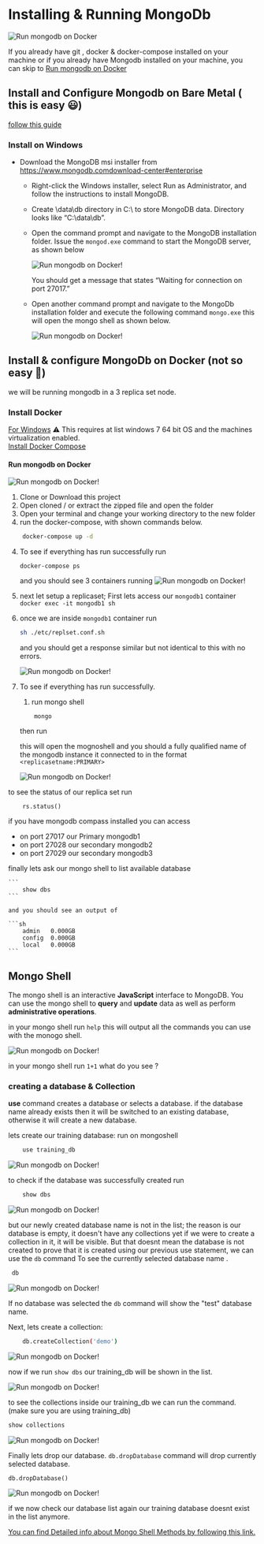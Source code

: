 # Installing & Running MongoDb

![Run mongodb on Docker](../resources/installRun.png)

If you already have git , docker & docker-compose installed on your machine or if you already have Mongodb installed on your machine, you can skip to [Run mongodb on Docker](#run-mongodb-on-docker)

## Install and Configure Mongodb on Bare Metal ( this is easy :smiley:)

[follow this guide](https://docs.mongodb.com/manual/tutorial/install-mongodb-on-windows/)

### Install on Windows

- Download the MongoDB msi installer from ­ <https://www.mongodb.comdownload-center#enterprise>
  
  - Right-click the Windows installer, select Run as Administrator, and follow
the instructions to install MongoDB.
  - Create \data\db directory in C:\ to store MongoDB data. Directory looks
  like “C:\data\db”.
  - Open the command prompt and navigate to the MongoDB installation
folder. Issue the ```mongod.exe``` command to start the MongoDB server, as
shown below

    ![Run mongodb on Docker!](../resources/commandToStartServer.png)

    You should get a message that states “Waiting for connection on port 27017.”

  - Open another command prompt and navigate to the MongoDb installation folder and execute the following command ```mongo.exe```  this will open the mongo shell as shown below.
  
       ![Run mongodb on Docker!](../resource/../resources/mongoexe.png)

## Install & configure MongoDb on Docker (not so easy :muscle:)

we will be running mongodb in a 3 replica set node.

### Install Docker

[For Windows](https://docs.docker.com/docker-for-windows/install/) :warning:
This requires at list windows 7 64 bit OS and the machines virtualization enabled.
 <br>
[Install Docker Compose](https://docs.docker.com/compose/install/)

#### Run mongodb on Docker

![Run mongodb on Docker!](../resources/docker_mongodb.png)

1. Clone or Download this project
2. Open cloned / or extract the zipped file and open the folder
3. Open your terminal and change your working directory to the new folder
4. run the docker-compose, with shown commands below.

```sh
    docker-compose up -d
```

4. To see if everything has run successfully run <br>

    ```
    docker-compose ps
    ```

    and you should see 3 containers running
    ![Run mongodb on Docker!](../resources/mongo-repl.png)

5. next let setup a replicaset; First lets access our `mongodb1` container <br>
   ``` docker exec -it mongodb1 sh ```
6. once we are inside `mongodb1` container run <br>

   ```sh
   sh ./etc/replset.conf.sh
   ```

   and you should get a response similar but not identical to this with no errors.

   ![Run mongodb on Docker!](../resources/setup_replset.png)
7. To see if everything has run successfully.

    1. run mongo shell

    ```
        mongo
    ```

    then run  <br>

    this will open the mognoshell and you should a fully qualified name of the mongodb instance it connected to in the format `<replicasetname:PRIMARY>`

    ![Run mongodb on Docker!](../resources/connected_replset.png)

to see the status of our replica set run

```
    rs.status()
```

if you have mongodb compass installed  you can access

- on port 27017 our Primary mongodb1
- on port 27028 our secondary mongodb2
- on port 27029 our secondary mongodb3

finally lets ask our mongo shell to list available database

    ```
        show dbs
    ```

    and you should see an output of

    ```sh
        admin   0.000GB
        config  0.000GB
        local   0.000GB
    ```

## Mongo Shell

The mongo shell is an interactive **JavaScript** interface to MongoDB.
You can use the mongo shell to **query** and **update** data as well as perform **administrative operations**.

in your mongo shell run ```help``` this will output all the commands you can use with the monogo shell.

![Run mongodb on Docker!](../resources/shell.png)

in your  mongo shell run ```1+1``` what do you see ?

### creating a database & Collection

**use** command creates a database or selects a database. if the database name already exists then it will be switched to an existing database, otherwise it will create a new database.

lets create our training database: run on mongoshell

```sh
    use training_db
```

![Run mongodb on Docker!](../resources/useCommand.png)

to check if the database was successfully created run

```sh
    show dbs
```

![Run mongodb on Docker!](../resources/showDbs1.png)

but our newly created database name is not in the list; the reason is our database is empty, it doesn't have any collections yet if we were to create a collection in it, it will be visible. But that doesnt mean the database is not created to prove that it is created using our previous use statement, we can use the ```db``` command To see the currently selected database name .

```sh
 db
```

![Run mongodb on Docker!](../resources/dbCommand.png)

If no database was selected the ```db``` command will show the "test" database name.

Next, lets create a collection:

```sh
    db.createCollection('demo')
```

![Run mongodb on Docker!](../resources/createCollection.png)

now if we run ```show dbs``` our training_db will be shown in the list.

![Run mongodb on Docker!](../resources/showDbs2.png)

to see the collections inside our training_db we can run the command. (make sure you are using training_db)

```sh
show collections
```

![Run mongodb on Docker!](../resources/showCollection.png)

Finally lets drop our database. ```db.dropDatabase``` command will drop currently selected database.

```
db.dropDatabase()
```

![Run mongodb on Docker!](../resources/dropDatabase.png)

if we now check our database list again our training database doesnt exist in the list anymore.

[You can find Detailed info about Mongo Shell Methods by following this link.](https://docs.mongodb.com/manual/reference/method/)
